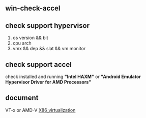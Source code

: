 ## win-check-accel

## check support hypervisor
1. os version && bit
2. cpu arch
3. vmx && dep && slat && vm monitor

## check support accel
check installed and running **"Intel HAXM"** or **"Android Emulator Hypervisor Driver for AMD Processors"**


## document
VT-x or AMD-V [X86_virtualization](https://en.wikipedia.org/wiki/X86_virtualization)
